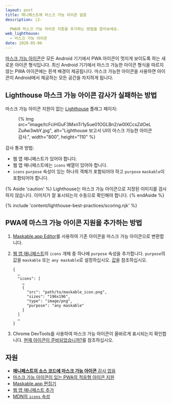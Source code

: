 ```yaml
---
layout: post
title: 매니페스트에 마스크 가능 아이콘 없음
description: |2-

  PWA에 마스크 가능 아이콘 지원을 추가하는 방법을 알아보세요.
web_lighthouse:
  - 마스크 가능 아이콘
date: 2020-05-06
---
```


[마스크 가능 아이콘](/maskable-icon/)은 모든 Android 기기에서 PWA 아이콘이 멋지게 보이도록 하는 새로운 아이콘 형식입니다. 최신 Android 기기에서 마스크 가능한 아이콘 형식을 따르지 않는 PWA 아이콘에는 흰색 배경이 제공됩니다. 마스크 가능한 아이콘을 사용하면 아이콘이 Android에서 제공하는 모든 공간을 차지하게 됩니다.

## Lighthouse 마스크 가능 아이콘 감사가 실패하는 방법

마스크 가능 아이콘 지원이 없는 [Lighthouse](https://developers.google.com/web/tools/lighthouse/) 플래그 페이지:

<figure>{% Img src="image/tcFciHGuF3MxnTr1y5ue01OGLBn2/w0lXCcsZdOeLZuAw3wbY.jpg", alt="Lighthouse 보고서 UI의 마스크 가능한 아이콘 감사.", width="800", height="110" %}</figure>

감사 통과 방법:

- 웹 앱 매니페스트가 있어야 합니다.
- 웹 앱 매니페스트에는 `icons` 배열이 있어야 합니다.
- `icons` `purpose` 속성이 있는 하나의 객체가 포함되어야 하고 `purpose` `maskable`이 포함되어야 합니다.

{% Aside 'caution' %} Lighthouse는 마스크 가능 아이콘으로 지정된 이미지를 검사하지 않습니다. 이미지가 잘 표시되는지 수동으로 확인해야 합니다. {% endAside %}

{% include 'content/lighthouse-best-practices/scoring.njk' %}

## PWA에 마스크 가능 아이콘 지원을 추가하는 방법

1. [Maskable.app Editor](https://maskable.app/editor)를 사용하여 기존 아이콘을 마스크 가능 아이콘으로 변환합니다.

2. [웹 앱 매니페스트](/add-manifest/)의 `icons` 개체 중 하나에 `purpose` 속성을 추가합니다. `purpose`의 값을 `maskable` 또는 `any maskable`로 설정하십시오. [값](https://developer.mozilla.org/docs/Web/Manifest/icons#Values)을 참조하십시오.

    ```json/8
    {
      …
      "icons": [
        …
        {
          "src": "path/to/maskable_icon.png",
          "sizes": "196x196",
          "type": "image/png",
          "purpose": "any maskable"
        }
      ]
      …
    }
    ```

3. Chrome DevTools를 사용하여 마스크 가능 아이콘이 올바르게 표시되는지 확인합니다. [현재 아이콘이 준비되었습니까?](/maskable-icon/#are-my-current-icons-ready)를 참조하십시오.

## 자원

- [**매니페스트의 소스 코드에 마스크 가능 아이콘** 감사 없음](https://github.com/GoogleChrome/lighthouse/blob/master/lighthouse-core/audits/maskable-icon.js)
- [마스크 가능 아이콘이 있는 PWA의 적응형 아이콘 지원](/maskable-icon/)
- [Maskable.app 편집기](https://maskable.app/editor)
- [웹 앱 매니페스트 추가](/add-manifest/)
- [MDN의 `icons` 속성](https://developer.mozilla.org/docs/Web/Manifest/icons)
